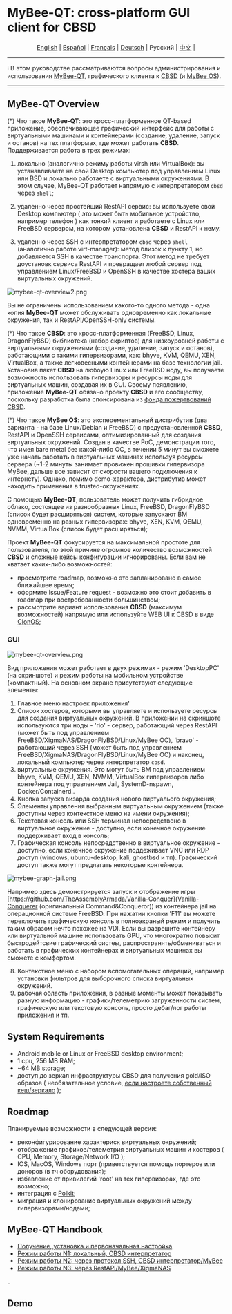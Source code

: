 # MyBee-QT: cross-platform GUI client for CBSD

<p align="center">
  <a href="/README.md">English</a> |
  <a href="/README.es.md">Español</a> |
  <a href="/README.fr.md">Français</a> |
  <a href="/README.de.md">Deutsch</a> |
  <span>Русский</span> |
  <a href="/README.ch.md">中文</a> |
</p>

---

:information_source: В этом руководстве рассматриваются вопросы администрирования и использования [MyBee-QT](https://github.com/myb-project/mybee-qt), графического клиента к [CBSD](https://github.com/cbsd/cbsd) (и [MyBee OS](https://myb.convectix.com/)).

---

## MyBee-QT Overview

(*) Что такое **MyBee-QT**: это кросс-платформенное QT-based приложение, обеспечивающее графический интерфейс для работы с виртуальными машинами и контейнерами (создание, удаление, запуск и останов) на тех платформах, где может работать **CBSD**.
Поддерживается работа в трех режимах:

1) локально (аналогично режиму работы virsh или VirtualBox): вы устанавливаете на свой Desktop компьютер под управлением Linux или BSD и локально работаете с виртуальными окружениями. В этом случае, MyBee-QT работает напрямую с интерпретатором `cbsd` через `shell`;

2) удаленно через простейщий RestAPI сервис: вы используете свой Desktop компьютер ( это может быть мобильное устройство, например телефон ) как тонкий клиент и работаете с Linux или FreeBSD сервером, на котором установлена **CBSD** и RestAPI к нему.

3) удаленно через SSH с интерпретатором `cbsd` через `shell` (аналогично работе virt-manager): метод близок к пункту 1, но добавляется SSH в качестве транспорта. Этот метод не требует доустановк сервиса RestAPI и превращает любой сервер под управлением Linux/FreeBSD и OpenSSH в качестве хостера ваших виртуальных окружений.

![mybee-qt-overview2.png](https://myb.convectix.com/img/mybee-qt-overview2.png?raw=true)

Вы не ограничены использованием какого-то одного метода - одна копия **MyBee-QT** может обслуживать одновременно как локальные окружения, так и RestAPI/OpenSSH-only системы.

(*) Что такое **CBSD**: это кросс-платформенная (FreeBSD, Linux, DragonFlyBSD) библиотека (набор скриптов) для низкоуровней работы с виртуальными окружениями (создание, удаление, запуск и останов), работающими с такими гипервизорами, как: bhyve, KVM, QEMU, XEN, VirtualBox, а также легковесными контейнерами на базе технологии jail.
Установив пакет **CBSD** на любоую Linux или FreeBSD ноду, вы получаете возможность использовать гипервизоры и ресурсы ноды для виртуальных машин, создавая их в GUI.
Своему появлению, приложение **MyBee-QT** обязано проекту **CBSD** и его сообществу, поскольку разработка была спонсирована из [фонда пожертвований CBSD](https://www.patreon.com/clonos).

(*) Что такое **MyBee OS**: это эксперементальный дистрибутив (два варианта - на базе Linux/Debian и FreeBSD) с предустановленной **CBSD**, RestAPI и OpenSSH сервисами, оптимизированный для создания виртуальных окружений. 
Создан в качестве PoC, демонстрации того, что имея bare metal без какой-либо ОС, в течении 5 минут вы сможете уже начать работать в виртуальных машинах используя ресурсы сервера (~1-2 минуты занимает провижен прошивки гипервизора MyBee, дальше все зависит от скорости вашего подключения к интернету).
Однако, помимо demo-характера, дистрибутив может находить применения в trusted-окружениях.

С помощью **MyBee-QT**, пользователь может получить гибридное облако, состоящее из разнообразных Linux, FreeBSD, DragonFlyBSD (список будет расширяться) систем, которые запускают ВМ одновременно на разных гипервизорах: bhyve, XEN, KVM, QEMU, NVMM, VirtualBox (список будет расширяться);

Проект **MyBee-QT** фокусируется на максимальной простоте для пользователя, по этой причине огромное количество возможностей **CBSD** и сложные кейсы конфигурации игнорированы. Если вам не хватает каких-либо возможностей:

- просмотрите roadmap, возможно это запланировано в самое ближайшее время;
- оформите Issue/Feature request - возможно это стоит добавить в roadmap при востребованности большинством;
- рассмотрите вариант использования **CBSD** (максимум возможностей) напрямую или используйте WEB UI к CBSD в виде [ClonOS](https://clonos.convectix.com);

### GUI

![mybee-qt-overview.png](https://myb.convectix.com/img/mybee-qt-overview.png?raw=true)

Вид приложения может работает в двух режимах - режим 'DesktopPC' (на скриншоте) и режим работы на мобильном устройстве (компактный). На основном экране присутствуют следующие элементы:

1) Главное меню настроек приложения'
2) Список хостеров, которыми вы управляете и используете ресурсы для создания виртуальных окружений. В приложении на скриншоте используются три ноды - 'rio' - сервер, работающий через RestAPI (может быть под управлением FreeBSD/XigmaNAS/DragonFlyBSD/Linux/MyBee ОС),
'bravo' - работающий через SSH (может быть под управлением FreeBSD/XigmaNAS/DragonFlyBSD/Linux/MyBee ОС) и наконец, локальный компьютер через интерпретатор `cbsd`.
3) виртуальные окружения. Это могут быть ВМ под управлением bhyve, KVM, QEMU, XEN, NVMM, VirtualBox гипервизоров либо контейнера под управлением Jail, SystemD-nspawn, Docker/Containerd..
4) Кнопка запуска визарда создания нового виртуалього окружения;
5) Элементы управления выбранным виртуальным окружением (также доступны через контекстное меню на имени окружения);
6) Текстовая консоль или SSH терминал непосредствено в виртуальное окружение - доступно, если конечное окружение поддерживает вход в консоль;
7) Графическая консоль непосредственно в виртуальное окружение - доступно, если конечное окружение поддеживает VNC или RDP доступ (windows, ubuntu-desktop, kali, ghostbsd и тп). Графический доступ также могут предлагать некоторые контейнера.

![mybee-graph-jail.png](https://myb.convectix.com/img/mybee-graph-jail.png)

Например здесь демонстрируется запуск и отображение игры [https://github.com/TheAssemblyArmada/Vanilla-Conquer](Vanilla-Conquerer (оригинальный Command&Conqueror)) из контейнера jail на операционной системе FreeBSD. 
При нажатии кнопки 'F11' вы можете переключить графическую консоль в полноэкраный режим и получить таким образом нечто похожее на VDI. Если вы разрешите контейнеру или виртуальной машине использовать GPU, что многократно повысит
быстродейтсвие графический систеы, распространять/обмениваться и работать в графических контейнерах и виртуальных машинах вы сможете с комфортом.

8) Контекстное меню с набором вспомогательных операций, например установки фильтров для выборочного списка виртуальных окружений.
9) рабочая область приложения, в разные моменты может показывать разную информацию - графики/телеметрию загруженности систем, графическую или текстовую консоль, просто дебаг/лог работы приложения и тп.

## System Requirements

- Android mobile or Linux or FreeBSD desktop environment;
- 1 cpu, 256 MB RAM;
- ~64 MB storage;
- доступ до зеркал инфраструктуры CBSD для получения gold/ISO образов ( необязательное условие, [если настроете собственный кеш/зеркало](https://github.com/cbsd/mirrors) );

## Roadmap

Планируемые возможности в следующей версии:

- реконфигурирование характериск виртуальных окружений;
- отображение графиков/телеметрия виртуальных машин и хостеров ( CPU, Memory, Storage/Network I/O );
- IOS, MacOS, Windows порт (приветствуется помощь портеров или доноров (в тч оборудования);
- избавление от привилегий 'root' на тех гипервизорах, где это возможно;
- интеграция с [Polkit](https://github.com/polkit-org/polkit);
- миграция и клонирование виртуальных окружений между гипервизорами/нодами;

## MyBee-QT Handbook

* [Получение, установка и первоначальная настройка](docs/ru/get-myb-qt.md)
* [Режим работы N1: локальный, CBSD интерпретатор](docs/ru/myb-qt-cbsd-local.md)
* [Режим работы N2: через протокол SSH, CBSD интерпретатор/MyBee](docs/ru/myb-qt-cbsd-ssh.md)
* [Режим работы N3: через RestAPI/MyBee/XigmaNAS](docs/ru/myb-qt-api.md)

..

## Demo
